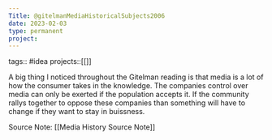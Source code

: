 ```yaml
---
Title: @gitelmanMediaHistoricalSubjects2006
date: 2023-02-03
type: permanent
project:
---
```


tags:: #idea
projects::[[]]

A big thing I noticed throughout the Gitelman reading is that media is a lot of how the consumer takes in the knowledge. The companies control over media can only be exerted if the population accepts it. If the community rallys together to oppose these companies than something will have to change if they want to stay in buissness.

Source Note: [[Media History Source Note]]